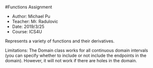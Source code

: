 #Functions Assignment
 * Author: Michael Pu
 * Teacher: Mr. Radulovic
 * Date: 2019/3/25
 * Course: ICS4U
 
Represents a variety of functions and their derivatives.

Limitations:
The Domain class works for all continuous domain intervals (you can specify whether to include or not include the endpoints in the domain). However, it will not work if there are holes in the domain.
